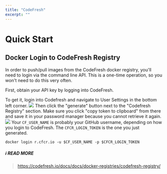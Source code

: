 ```yaml
---
title: "CodeFresh"
excerpt: ""
---
```

# Quick Start

## Docker Login to CodeFresh Registry

In order to push/pull images from the CodeFresh docker registry, you'll need to login via the command line API. This is a one-time operation, so you won't need to do this very often.

First, obtain your API key by logging into CodeFresh.

To get it, login into Codefresh and navigate to User Settings in the bottom left corner.
![](/images/7f3a5da-Screen_Shot_2018-04-16_at_4.40.57_PM.png)
Then click the "generate" button next to the "Codefresh Registry" section. Make sure you click "copy token to clipboard" from there and save it in your password manager because you cannot retrieve it again.
![](/images/85e5ee4-codefresh.png)
Your `CF_USER_NAME` is probably your GitHub username, depending on how you login to CodeFresh. The `CFCR_LOGIN_TOKEN` is the one you just generated.

```
docker login r.cfcr.io -u $CF_USER_NAME -p $CFCR_LOGIN_TOKEN
```

##### :information_source: READ MORE
> https://codefresh.io/docs/docs/docker-registries/codefresh-registry/
